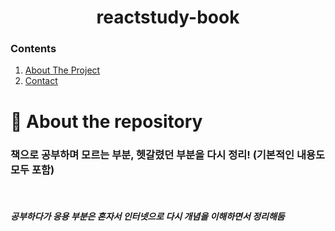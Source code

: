 <div align=center>
<h1>reactstudy-book</h1>
</div>

### Contents

  <ol>
    <li><a href="#-about-the-repository">About The Project</a></li>
    <li><a href="#-contact">Contact</a></li>
  </ol>


# 💨 About the repository


### 책으로 공부하며 모르는 부분, 헷갈렸던 부분을 다시 정리! (기본적인 내용도 모두 포함)
<br>

##### 공부하다가 응용 부분은 혼자서 인터넷으로 다시 개념을 이해하면서 정리해둠
